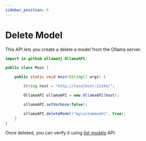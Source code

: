 ```yaml
---
sidebar_position: 6
---
```


# Delete Model

This API lets you create a delete a model from the Ollama server.

```java title="DeleteModel.java"
import io.github.ollama4j.OllamaAPI;

public class Main {

    public static void main(String[] args) {

        String host = "http://localhost:11434/";

        OllamaAPI ollamaAPI = new OllamaAPI(host);

        ollamaAPI.setVerbose(false);

        ollamaAPI.deleteModel("mycustommodel", true);
    }
}

```

Once deleted, you can verify it using [list models](./list-models) API.